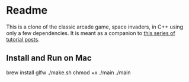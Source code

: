 # Readme

This is a clone of the classic arcade game, space invaders, in C++ using only a few dependencies. It is meant as a companion to [this series of tutorial posts](http://nicktasios.nl/posts/space-invaders-from-scratch-part-1.html).

## Install and Run on Mac

  brew install glfw
  ./make.sh
  chmod +x ./main
  ./main
